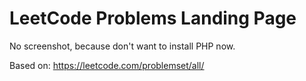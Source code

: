 # LeetCode Problems Landing Page

No screenshot, because don't want to install PHP now.

Based on: https://leetcode.com/problemset/all/
